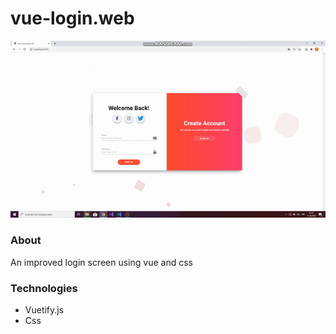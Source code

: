 # vue-login.web

![alt text](login.gif)

### About

An improved login screen using vue and css

### Technologies

- Vuetify.js
- Css

